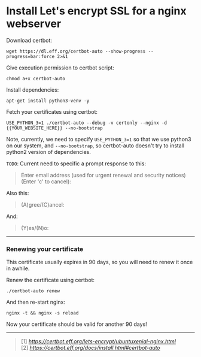 
# Install Let's encrypt SSL for a nginx webserver



Download certbot:

```bash|{type: 'command'}
wget https://dl.eff.org/certbot-auto --show-progress --progress=bar:force 2>&1
```

Give execution permission to certbot script:
  
```bash|{type:'command'}
chmod a+x certbot-auto
```

Install dependencies:

```bash|{type: 'command', user: 'root', variables: 'YOUR_WEBSITE_HERE'}
apt-get install python3-venv -y
```

Fetch your certificates using certbot:

```bash|{type: 'command', user: 'root', variables: 'YOUR_WEBSITE_HERE'}
USE_PYTHON_3=1 ./certbot-auto --debug -v certonly --nginx -d {{YOUR_WEBSITE_HERE}} --no-bootstrap
```

Note, currently, we need to specify `USE_PYTHON_3=1` so that we use python3 on our system, and `--no-bootstrap`, so certbot-auto doesn't try to install python2 version of dependencies.

`TODO`: Current need to specific a prompt response to this:

> Enter email address (used for urgent renewal and security notices)
> (Enter 'c' to cancel):

Also this:

> (A)gree/(C)ancel:

And:

> (Y)es/(N)o:

-----

### Renewing your certificate

This certificate usually expires in 90 days, so you will need to renew it once in awhile. 

Renew the certificate using certbot:

```bash|{type: 'command'}
./certbot-auto renew
```

And then re-start nginx:

```bash|{type: 'command'}
nginx -t && nginx -s reload
```

Now your certificate should be valid for another 90 days!

---

> [1] _https://certbot.eff.org/lets-encrypt/ubuntuxenial-nginx.html_  
> [2] _https://certbot.eff.org/docs/install.html#certbot-auto_
